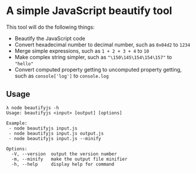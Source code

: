 # A simple JavaScript beautify tool

This tool will do the following things:

- Beautify the JavaScript code
- Convert hexadecimal number to decimal number, such as `0x04d2` to `1234`
- Merge simple expressions, such as `1 + 2 + 3 + 4` to `10`
- Make complex string simpler, such as `"\150\145\154\154\157"` to `"hello"`  
- Convert computed property getting to uncomputed property getting, such as `console['log']` to `console.log`

## Usage

```
λ node beautifyjs -h
Usage: beautifyjs <input> [output] [options]

Example:
 - node beautifyjs input.js
 - node beautifyjs input.js output.js
 - node beautifyjs input.js --minify

Options:
  -V, --version  output the version number
  -m, --minify   make the output file minifier
  -h, --help     display help for command
```
